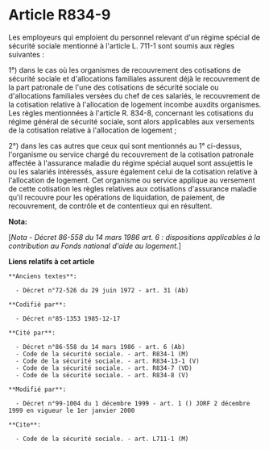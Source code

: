 # Article R834-9

Les employeurs qui emploient du personnel relevant d'un régime spécial de sécurité sociale mentionné à l'article L. 711-1
sont soumis aux règles suivantes : 

1°) dans le cas où les organismes de recouvrement des cotisations de sécurité sociale et d'allocations familiales assurent
déjà le recouvrement de la part patronale de l'une des cotisations de sécurité sociale ou d'allocations familiales versées du
chef de ces salariés, le recouvrement de la cotisation relative à l'allocation de logement incombe auxdits organismes. Les
règles mentionnées à l'article R. 834-8, concernant les cotisations du régime général de sécurité sociale, sont alors
applicables aux versements de la cotisation relative à l'allocation de logement ; 

2°) dans les cas autres que ceux qui sont mentionnés au 1° ci-dessus, l'organisme ou service chargé du recouvrement de la
cotisation patronale affectée à l'assurance maladie du régime spécial auquel sont assujettis le ou les salariés intéressés,
assure également celui de la cotisation relative à l'allocation de logement. Cet organisme ou service applique au versement
de cette cotisation les règles relatives aux cotisations d'assurance maladie qu'il recouvre pour les opérations de
liquidation, de paiement, de recouvrement, de contrôle et de contentieux qui en résultent.

**Nota:**

[*Nota - Décret 86-558 du 14 mars 1986 art. 6 : dispositions applicables à la contribution au Fonds national d'aide au
logement.*]

**Liens relatifs à cet article**

	**Anciens textes**:

	  - Décret n°72-526 du 29 juin 1972 - art. 31 (Ab)

	**Codifié par**:

	  - Décret n°85-1353 1985-12-17

	**Cité par**:

	  - Décret n°86-558 du 14 mars 1986 - art. 6 (Ab)
	  - Code de la sécurité sociale. - art. R834-1 (M)
	  - Code de la sécurité sociale. - art. R834-13-1 (V)
	  - Code de la sécurité sociale. - art. R834-7 (VD)
	  - Code de la sécurité sociale. - art. R834-8 (V)

	**Modifié par**:

	  - Décret n°99-1004 du 1 décembre 1999 - art. 1 () JORF 2 décembre 1999 en vigueur le 1er janvier 2000

	**Cite**:

	  - Code de la sécurité sociale. - art. L711-1 (M)
